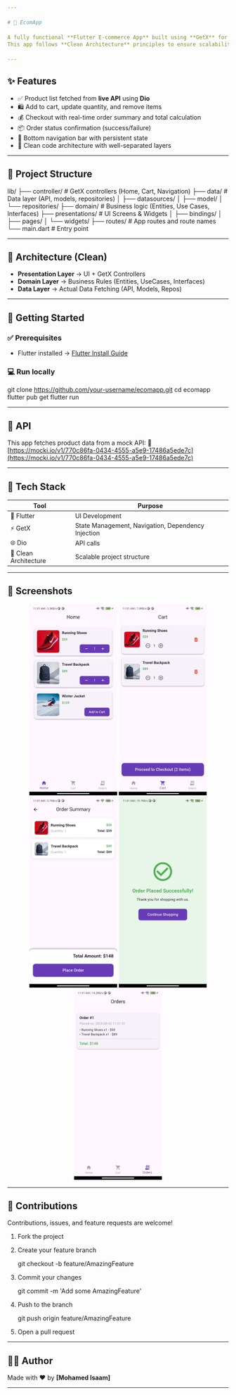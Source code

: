```yaml
---

# 🛒 EcomApp

A fully functional **Flutter E-commerce App** built using **GetX** for state management, navigation, and dependency injection.
This app follows **Clean Architecture** principles to ensure scalability, maintainability, and testability.

---
```


## ✨ Features

* ✅ Product list fetched from **live API** using **Dio**
* 🛍 Add to cart, update quantity, and remove items
* 💰 Checkout with real-time order summary and total calculation
* 📦 Order status confirmation (success/failure)
* 🔁 Bottom navigation bar with persistent state
* 🧼 Clean code architecture with well-separated layers

---

## 📂 Project Structure

lib/
├── controller/               # GetX controllers (Home, Cart, Navigation)
├── data/                     # Data layer (API, models, repositories)
│   ├── datasources/
│   ├── model/
│   └── repositories/
├── domain/                   # Business logic (Entities, Use Cases, Interfaces)
├── presentations/            # UI Screens & Widgets
│   ├── bindings/
│   ├── pages/
│   └── widgets/
├── routes/                   # App routes and route names
└── main.dart                 # Entry point


---

## 🧠 Architecture (Clean)

* **Presentation Layer** → UI + GetX Controllers
* **Domain Layer** → Business Rules (Entities, UseCases, Interfaces)
* **Data Layer** → Actual Data Fetching (API, Models, Repos)

---

## 🚀 Getting Started

### ✅ Prerequisites

* Flutter installed → [Flutter Install Guide](https://docs.flutter.dev/get-started/install)

### 💻 Run locally

git clone https://github.com/your-username/ecomapp.git
cd ecomapp
flutter pub get
flutter run


---

## 🔌 API

This app fetches product data from a mock API:
🔗 [https://mocki.io/v1/770c86fa-0434-4555-a5e9-17486a5ede7c](https://mocki.io/v1/770c86fa-0434-4555-a5e9-17486a5ede7c)

---

## 🧪 Tech Stack

| Tool                  | Purpose                                            |
| --------------------- | -------------------------------------------------- |
| 🧩 Flutter            | UI Development                                     |
| ⚡ GetX                | State Management, Navigation, Dependency Injection |
| 🌐 Dio                | API calls                                          |
| 🧱 Clean Architecture | Scalable project structure                         |

---

## 📸 Screenshots

<div align="center">
  <img src="screenshot/Screenshot_2025-08-02-11-01-22-357_com.example.ecomapp.jpg" width="200" />
  <img src="screenshot/Screenshot_2025-08-02-11-01-26-206_com.example.ecomapp.jpg" width="200" />
  <img src="screenshot/Screenshot_2025-08-02-11-01-31-294_com.example.ecomapp.jpg" width="200" />
  <img src="screenshot/Screenshot_2025-08-02-11-01-35-282_com.example.ecomapp.jpg" width="200" />
  <img src="screenshot/Screenshot_2025-08-02-11-01-39-994_com.example.ecomapp.jpg" width="200" />
</div>

---

## 🤝 Contributions

Contributions, issues, and feature requests are welcome!

1. Fork the project
2. Create your feature branch

  
   git checkout -b feature/AmazingFeature
  
3. Commit your changes

   git commit -m 'Add some AmazingFeature'
 
4. Push to the branch

   git push origin feature/AmazingFeature
 
5. Open a pull request

---

## 👨‍💻 Author

Made with ❤️ by **\[Mohamed Isaam]**

---
